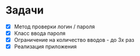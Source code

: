 ﻿# Задачи

- [x]  Метод проверки логин / пароля
- [x]  Класс ввода пароля
- [x]  Ограничение на количество вводов - до 3х раз
- [x]  Реализация приложения